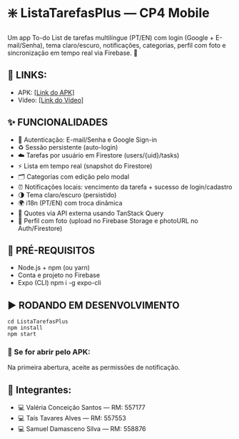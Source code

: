 # ❇️ ListaTarefasPlus — CP4 Mobile
Um app To-do List de tarefas multilíngue (PT/EN) com login (Google + E-mail/Senha), tema claro/escuro, notificações, categorias, perfil com foto e sincronização em tempo real via Firebase. 🚀

## 🔗 LINKS:
- APK: [[Link do APK]](https://expo.dev/artifacts/eas/tXt2jQQRSGNzxgZBrDqt47.apk)
- Vídeo: [[Link do Vídeo]](https://youtu.be/AOZ07Qgqs-Q?si=APQ1vmKW-lZHdxBg)

## ✨ FUNCIONALIDADES
- 🔐 Autenticação: E-mail/Senha e Google Sign-in
- ♻️ Sessão persistente (auto-login)
- ☁️ Tarefas por usuário em Firestore (users/{uid}/tasks)
- ⚡ Lista em tempo real (snapshot do Firestore)
- 🗂️ Categorias com edição pelo modal
- ⏰ Notificações locais: vencimento da tarefa + sucesso de login/cadastro
- 🌗 Tema claro/escuro (persistido)
- 🌍 i18n (PT/EN) com troca dinâmica
- 💬 Quotes via API externa usando TanStack Query
- 👤 Perfil com foto (upload no Firebase Storage e photoURL no Auth/Firestore)

## 🔧 PRÉ-REQUISITOS
- Node.js + npm (ou yarn)
- Conta e projeto no Firebase
- Expo (CLI)
  npm i -g expo-cli

## ▶️ RODANDO EM DESENVOLVIMENTO
```
cd ListaTarefasPlus
npm install
npm start
```

### 📌 Se for abrir pelo APK: 
Na primeira abertura, aceite as permissões de notificação.

## 🔎 Integrantes:
- 💻 Valéria Conceição Santos — RM: 557177
- 💻 Taís Tavares Alves — RM: 557553
- 💻 Samuel Damasceno Silva — RM: 558876




